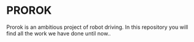# PROROK
Prorok is an ambitious  project of robot driving. In this repository you will find all the work we have done until now..

